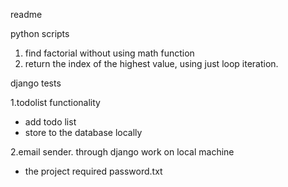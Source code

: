 readme

python scripts
1. find factorial without using math function
2. return the index of the highest value, using just loop iteration.

django tests

1.todolist
functionality
* add todo list
* store to the database locally


2.email sender. through django
work on local machine
* the project required password.txt 
